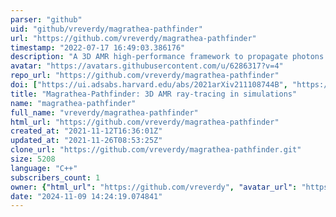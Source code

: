 ```yaml
---
parser: "github"
uid: "github/vreverdy/magrathea-pathfinder"
url: "https://github.com/vreverdy/magrathea-pathfinder"
timestamp: "2022-07-17 16:49:03.386176"
description: "A 3D AMR high-performance framework to propagate photons in cosmological simulations"
avatar: "https://avatars.githubusercontent.com/u/6286317?v=4"
repo_url: "https://github.com/vreverdy/magrathea-pathfinder"
doi: ["https://ui.adsabs.harvard.edu/abs/2021arXiv211108744B", "https://ui.adsabs.harvard.edu/abs/2022ascl.soft03024B/abstract"]
title: "Magrathea-Pathfinder: 3D AMR ray-tracing in simulations"
name: "magrathea-pathfinder"
full_name: "vreverdy/magrathea-pathfinder"
html_url: "https://github.com/vreverdy/magrathea-pathfinder"
created_at: "2021-11-12T16:36:01Z"
updated_at: "2021-11-26T08:53:25Z"
clone_url: "https://github.com/vreverdy/magrathea-pathfinder.git"
size: 5208
language: "C++"
subscribers_count: 1
owner: {"html_url": "https://github.com/vreverdy", "avatar_url": "https://avatars.githubusercontent.com/u/6286317?v=4", "login": "vreverdy", "type": "User"}
date: "2024-11-09 14:24:19.074841"
---
```

